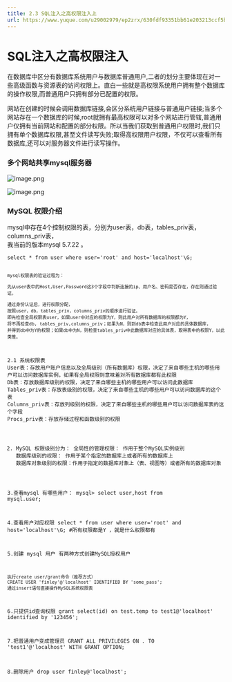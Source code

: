 ```yaml
---
title: 2.3 SQL注入之高权限注入上
url: https://www.yuque.com/u29002979/ep2zrx/630fdf93351bb61e203213ccf5bf3b14
---
```


<h1>SQL注入之高权限注入</h1>
<p>在数据库中区分有数据库系统用户与数据库普通用户,二者的划分主要体现在对一些高级函数与资源表的访问权限上。直白一些就是高权限系统用户拥有整个数据库的操作权限,而普通用户只拥有部分已配置的权限。</p>
<p>网站在创建的时候会调用数据库链接,会区分系统用户链接与普通用户链接;当多个网站存在一个数据库的时候,root就拥有最高权限可以对多个网站进行管辖,普通用户仅拥有当前网站和配置的部分权限。所以当我们获取到普通用户权限时,我们只拥有单个数据库权限,甚至文件读写失败;取得高权限用户权限，不仅可以查看所有数据库,还可以对服务器文件进行读写操作。</p>
<h3>多个网站共享mysql服务器</h3>
<p><img src="https://fynotefile.oss-cn-zhangjiakou.aliyuncs.com/fynote/4348/1644922889000/d7033b4a97df430fa52b609e39dff24e.png" alt="image.png" class="align-none" /></p>
<p><img src="https://fynotefile.oss-cn-zhangjiakou.aliyuncs.com/fynote/4348/1644922889000/2e40fafad1f84f6f92cc48a4702e3296.png" alt="image.png" class="align-none" /></p>
<h3>MySQL 权限介绍</h3>
<p>mysql中存在4个控制权限的表，分别为user表，db表，tables_priv表，columns_priv表，<br />
我当前的版本mysql 5.7.22 。</p>
<pre><code>select * from user where user='root' and host='localhost'\G;

    mysql权限表的验证过程为：

    先从user表中的Host,User,Password这3个字段中判断连接的ip、用户名、密码是否存在，存在则通过验证。

    通过身份认证后，进行权限分配，
    按照user，db，tables_priv，columns_priv的顺序进行验证。
    即先检查全局权限表user，如果user中对应的权限为Y，则此用户对所有数据库的权限都为Y，
    将不再检查db, tables_priv,columns_priv；如果为N，则到db表中检查此用户对应的具体数据库，
    并得到db中为Y的权限；如果db中为N，则检查tables_priv中此数据库对应的具体表，取得表中的权限Y，以此类推。

2.1 系统权限表
User表：存放用户账户信息以及全局级别（所有数据库）权限，决定了来自哪些主机的哪些用户可以访问数据库实例，如果有全局权限则意味着对所有数据库都有此权限
Db表：存放数据库级别的权限，决定了来自哪些主机的哪些用户可以访问此数据库
Tables\_priv表：存放表级别的权限，决定了来自哪些主机的哪些用户可以访问数据库的这个表
Columns\_priv表：存放列级别的权限，决定了来自哪些主机的哪些用户可以访问数据库表的这个字段
Procs\_priv表：存放存储过程和函数级别的权限

2. MySQL 权限级别分为：
   全局性的管理权限： 作用于整个MySQL实例级别
   数据库级别的权限： 作用于某个指定的数据库上或者所有的数据库上
   数据库对象级别的权限：作用于指定的数据库对象上（表、视图等）或者所有的数据库对象

3.查看mysql 有哪些用户：
mysql> select user,host from mysql.user;

4.查看用户对应权限
select * from user where user='root' and host='localhost'\G;  #所有权限都是Y ，就是什么权限都有

5.创建 mysql 用户
有两种方式创建MySQL授权用户

    执行create user/grant命令（推荐方式）
    CREATE USER 'finley'@'localhost' IDENTIFIED BY 'some_pass';
    通过insert语句直接操作MySQL系统权限表

6.只提供id查询权限
grant select(id) on test.temp to test1@'localhost' identified by '123456';

7.把普通用户变成管理员
GRANT ALL PRIVILEGES ON *.* TO 'test1'@'localhost' WITH GRANT OPTION;

8.删除用户
drop user finley@'localhost'; </code></pre>
